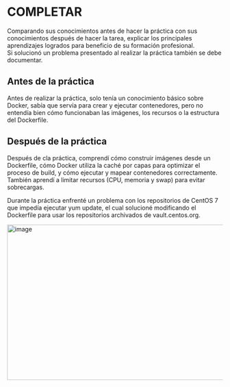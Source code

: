 # COMPLETAR  
Comparando sus conocimientos antes de hacer la práctica con sus conocimientos después de hacer la tarea, explicar los principales aprendizajes logrados para beneficio de su formación profesional.  
Si solucionó un problema presentado al realizar la práctica también se debe documentar.

## Antes de la práctica

Antes de realizar la práctica, solo tenía un conocimiento básico sobre Docker, sabía que servía para crear y ejecutar contenedores, pero no entendía bien cómo funcionaban las imágenes, los recursos o la estructura del Dockerfile.


## Después de la práctica

Después de cla práctica, comprendí cómo construir imágenes desde un Dockerfile, cómo Docker utiliza la caché por capas para optimizar el proceso de build, y cómo ejecutar y mapear contenedores correctamente. También aprendí a limitar recursos (CPU, memoria y swap) para evitar sobrecargas.

Durante la práctica enfrenté un problema con los repositorios de CentOS 7 que impedía ejecutar yum update, el cual solucioné modificando el Dockerfile para usar los repositorios archivados de vault.centos.org. 

<img width="1275" height="363" alt="image" src="https://github.com/user-attachments/assets/94242d56-49ed-42c7-817e-92b0b533d87a" />
